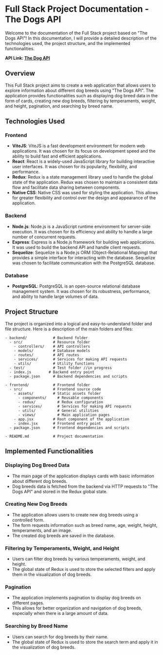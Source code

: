 # Full Stack Project Documentation - The Dogs API

Welcome to the documentation of the Full Stack project based on "The Dogs API"! In this documentation, I will provide a detailed description of the technologies used, the project structure, and the implemented functionalities.

**API Link: [The Dog API](https://thedogapi.com/)**


## Overview
This Full Stack project aims to create a web application that allows users to explore information about different dog breeds using "The Dogs API". The application provides functionalities such as displaying dog breed data in the form of cards, creating new dog breeds, filtering by temperaments, weight, and height, pagination, and searching by breed name.

## Technologies Used

### Frontend
- **ViteJS**: ViteJS is a fast development environment for modern web applications. It was chosen for its focus on development speed and the ability to build fast and efficient applications.
- **React**: React is a widely-used JavaScript library for building interactive user interfaces. It was chosen for its popularity, flexibility, and performance.
- **Redux**: Redux is a state management library used to handle the global state of the application. Redux was chosen to maintain a consistent data flow and facilitate data sharing between components.
- **Native CSS**: Native CSS was used for styling the application. This allows for greater flexibility and control over the design and appearance of the application.

### Backend
- **Node.js**: Node.js is a JavaScript runtime environment for server-side execution. It was chosen for its efficiency and ability to handle a large number of concurrent requests.
- **Express**: Express is a Node.js framework for building web applications. It was used to build the backend API and handle client requests.
- **Sequelize**: Sequelize is a Node.js ORM (Object-Relational Mapping) that provides a simple interface for interacting with the database. Sequelize was chosen to facilitate communication with the PostgreSQL database.

### Database
- **PostgreSQL**: PostgreSQL is an open-source relational database management system. It was chosen for its robustness, performance, and ability to handle large volumes of data.

## Project Structure
The project is organized into a logical and easy-to-understand folder and file structure. Here is a description of the main folders and files:

```
- backend/            # Backend folder
  - src/              # Resource folder
    - controllers/    # API controllers
    - models/         # Database models
    - routes/         # API routes
    - services/       # Services for making API requests
    - utils/          # Utility functions
  - test/             # Test folder //in progress
  - index.js        # Backend entry point
  - package.json      # Backend dependencies and scripts

- frontend/           # Frontend folder
  - src/              # Frontend source code
    - assets/         # Static assets folder
      - components/     # Reusable components
      - redux/          # Redux configuration
      - services/       # Services for making API requests
      - utils/          # General utilities
      - views/          # Main application pages
    - app.jsx         # Root component of the application
    - index.jsx       # Frontend entry point
  - package.json      # Frontend dependencies and scripts

- README.md           # Project documentation
```

## Implemented Functionalities

### Displaying Dog Breed Data
- The main page of the application displays cards with basic information about different dog breeds.
- Dog breeds data is fetched from the backend via HTTP requests to "The Dogs API" and stored in the Redux global state.

### Creating New Dog Breeds
- The application allows users to create new dog breeds using a controlled form.
- The form requests information such as breed name, age, weight, height, temperaments, and an image.
- The created dog breeds are saved in the database.

### Filtering by Temperaments, Weight, and Height
- Users can filter dog breeds by various temperaments, weight, and height.
- The global state of Redux is used to store the selected filters and apply them in the visualization of dog breeds.

### Pagination
- The application implements pagination to display dog breeds on different pages.
- This allows for better organization and navigation of dog breeds, especially when there is a large amount of data.

### Searching by Breed Name
- Users can search for dog breeds by their name.
- The global state of Redux is used to store the search term and apply it in the visualization of dog breeds.